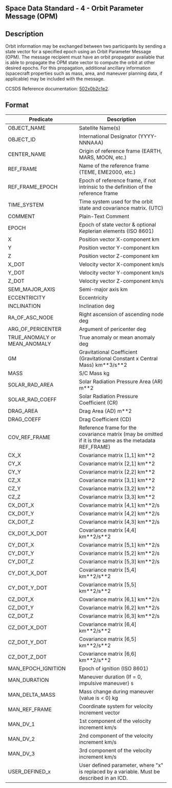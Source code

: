 ## Space Data Standard - 4 - Orbit Parameter Message (OPM)

## Description

Orbit information may be exchanged between two participants by sending a state
vector for a specified epoch using an Orbit Parameter Message (OPM).
The message recipient must have an orbit propagator available that is able to propagate the
OPM state vector to compute the orbit at other desired epochs. For this propagation,
additional ancillary information (spacecraft properties such as mass, area, and maneuver
planning data, if applicable) may be included with the message.

CCSDS Reference documentation: [502x0b2c1e2](https://public.ccsds.org/Pubs/502x0b2c1e2.pdf).

## Format

|Predicate |Description |
---|---|
OBJECT\_NAME|Satellite Name(s)|
OBJECT\_ID|International Designator (YYYY-NNNAAA)|
CENTER\_NAME|Origin of reference frame (EARTH, MARS, MOON, etc.)|
REF\_FRAME|Name of the reference frame (TEME, EME2000, etc.)|
REF\_FRAME\_EPOCH|Epoch of reference frame, if not intrinsic to the definition of the reference frame|
TIME\_SYSTEM|Time system used for the orbit state and covariance matrix. (UTC)|
COMMENT|Plain-Text Comment|
EPOCH|Epoch of state vector & optional Keplerian elements (ISO 8601)|
X|Position vector X-component km
Y|Position vector Y-component km
Z|Position vector Z-component km
X\_DOT|Velocity vector X-component km/s
Y\_DOT|Velocity vector Y-component km/s
Z\_DOT| Velocity vector Z-component km/s
SEMI\_MAJOR\_AXIS|Semi-major axis km|
ECCENTRICITY|Eccentricity|
INCLINATION|Inclination deg|
RA\_OF\_ASC\_NODE|Right ascension of ascending node deg|
ARG\_OF\_PERICENTER|Argument of pericenter deg|
TRUE\_ANOMALY or MEAN\_ANOMALY|True anomaly or mean anomaly deg|
GM|Gravitational Coefficient (Gravitational Constant x Central Mass) km\*\*3/s\*\*2|
MASS|S/C Mass kg|
SOLAR\_RAD\_AREA|Solar Radiation Pressure Area (AR) m\*\*2|
SOLAR\_RAD\_COEFF|Solar Radiation Pressure Coefficient (CR)|
DRAG\_AREA|Drag Area (AD) m\*\*2|
DRAG\_COEFF|Drag Coefficient (CD)|
COV\_REF\_FRAME|Reference frame for the covariance matrix (may be omitted if it is the same as the metadata REF\_FRAME)|
CX\_X|Covariance matrix [1,1] km\*\*2|
CY\_X|Covariance matrix [2,1] km\*\*2|
CY\_Y|Covariance matrix [2,2] km\*\*2|
CZ\_X|Covariance matrix [3,1] km\*\*2|
CZ\_Y|Covariance matrix [3,2] km\*\*2|
CZ\_Z|Covariance matrix [3,3] km\*\*2|
CX\_DOT\_X|Covariance matrix [4,1] km\*\*2/s|
CX\_DOT\_Y|Covariance matrix [4,2] km\*\*2/s|
CX\_DOT\_Z|Covariance matrix [4,3] km\*\*2/s|
CX\_DOT\_X\_DOT|Covariance matrix [4,4] km\*\*2/s\*\*2|
CY\_DOT\_X|Covariance matrix [5,1] km\*\*2/s|
CY\_DOT\_Y|Covariance matrix [5,2] km\*\*2/s|
CY\_DOT\_Z|Covariance matrix [5,3] km\*\*2/s|
CY\_DOT\_X\_DOT|Covariance matrix [5,4] km\*\*2/s\*\*2|
CY\_DOT\_Y\_DOT|Covariance matrix [5,5] km\*\*2/s\*\*2|
CZ\_DOT\_X|Covariance matrix [6,1] km\*\*2/s|
CZ\_DOT\_Y|Covariance matrix [6,2] km\*\*2/s|
CZ\_DOT\_Z|Covariance matrix [6,3] km\*\*2/s|
CZ\_DOT\_X\_DOT|Covariance matrix [6,4] km\*\*2/s\*\*2|
CZ\_DOT\_Y\_DOT|Covariance matrix [6,5] km\*\*2/s\*\*2|
CZ\_DOT\_Z\_DOT|Covariance matrix [6,6] km\*\*2/s\*\*2|
MAN_EPOCH_IGNITION| Epoch of ignition (ISO 8601)|
MAN_DURATION|Maneuver duration (If = 0, impulsive maneuver) s|
MAN_DELTA_MASS|Mass change during maneuver (value is < 0) kg|
MAN_REF_FRAME|Coordinate system for velocity increment vector|
MAN_DV_1|1st component of the velocity increment km/s|
MAN_DV_2|2nd component of the velocity increment km/s|
MAN_DV_3|3rd component of the velocity increment km/s|
USER\_DEFINED\_x|User defined parameter, where "x" is replaced by a variable. Must be described in an ICD.|
